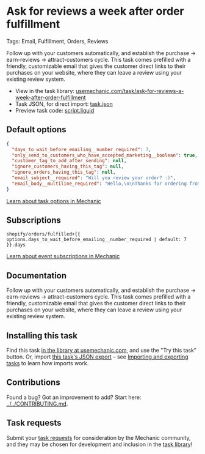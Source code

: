 # Ask for reviews a week after order fulfillment

Tags: Email, Fulfillment, Orders, Reviews

Follow up with your customers automatically, and establish the purchase -> earn-reviews -> attract-customers cycle. This task comes prefilled with a friendly, customizable email that gives the customer direct links to their purchases on your website, where they can leave a review using your existing review system.

* View in the task library: [usemechanic.com/task/ask-for-reviews-a-week-after-order-fulfillment](https://usemechanic.com/task/ask-for-reviews-a-week-after-order-fulfillment)
* Task JSON, for direct import: [task.json](../../tasks/ask-for-reviews-a-week-after-order-fulfillment.json)
* Preview task code: [script.liquid](./script.liquid)

## Default options

```json
{
  "days_to_wait_before_emailing__number_required": 7,
  "only_send_to_customers_who_have_accepted_marketing__boolean": true,
  "customer_tag_to_add_after_sending": null,
  "ignore_customers_having_this_tag": null,
  "ignore_orders_having_this_tag": null,
  "email_subject__required": "Will you review your order? :)",
  "email_body__multiline_required": "Hello,\n\nThanks for ordering from {{ shop.name }}!\n\nYour item{% if order.line_items.size > 1 %}s{% endif %} arrived a week ago, and we have a quick question: <b>will you review your purchase?</b>\n\nHere {% if order.line_items.size > 1 %}are direct links{% else %}is a direct link{% endif %}, to make this easy for you:\n<ul>{% for line_item in order.line_items %}{% if line_item.product_exists or event.preview %}<li><a href=\"https://{{ shop.domain }}/products/{{ line_item.product.handle }}\">{{ line_item.name }}</a></li>{% endif %}{% endfor %}</ul>\nThanks so much!\n\nSincerely,\nThe team at {{ shop.name }}"
}
```

[Learn about task options in Mechanic](https://docs.usemechanic.com/article/471-task-options)

## Subscriptions

```liquid
shopify/orders/fulfilled+{{ options.days_to_wait_before_emailing__number_required | default: 7 }}.days
```

[Learn about event subscriptions in Mechanic](https://docs.usemechanic.com/article/408-subscriptions)

## Documentation

Follow up with your customers automatically, and establish the purchase -> earn-reviews -> attract-customers cycle. This task comes prefilled with a friendly, customizable email that gives the customer direct links to their purchases on your website, where they can leave a review using your existing review system.

## Installing this task

Find this task [in the library at usemechanic.com](https://usemechanic.com/task/ask-for-reviews-a-week-after-order-fulfillment), and use the "Try this task" button. Or, import [this task's JSON export](../../tasks/ask-for-reviews-a-week-after-order-fulfillment.json) – see [Importing and exporting tasks](https://docs.usemechanic.com/article/505-importing-and-exporting-tasks) to learn how imports work.

## Contributions

Found a bug? Got an improvement to add? Start here: [../../CONTRIBUTING.md](../../CONTRIBUTING.md).

## Task requests

Submit your [task requests](https://mechanic.canny.io/task-requests) for consideration by the Mechanic community, and they may be chosen for development and inclusion in the [task library](https://tasks.mechanic.dev/)!
